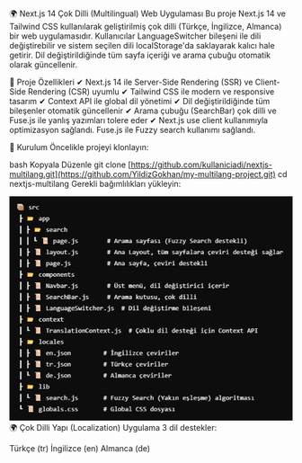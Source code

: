 🌍 Next.js 14 Çok Dilli (Multilingual) Web Uygulaması
Bu proje Next.js 14 ve Tailwind CSS kullanılarak geliştirilmiş çok dilli (Türkçe, İngilizce, Almanca) bir web uygulamasıdır.
Kullanıcılar LanguageSwitcher bileşeni ile dili değiştirebilir ve sistem seçilen dili localStorage'da saklayarak kalıcı hale getirir.
Dil değiştirildiğinde tüm sayfa içeriği ve arama çubuğu otomatik olarak güncellenir.

🚀 Proje Özellikleri
✔ Next.js 14 ile Server-Side Rendering (SSR) ve Client-Side Rendering (CSR) uyumlu
✔ Tailwind CSS ile modern ve responsive tasarım
✔ Context API ile global dil yönetimi
✔ Dil değiştirildiğinde tüm bileşenler otomatik güncellenir
✔ Arama çubuğu (SearchBar) çok dilli ve Fuse.js ile yanlış yazımları tolere eder
✔ Next.js use client kullanımıyla optimizasyon sağlandı.
Fuse.js ile Fuzzy search kullanımı sağlandı.

📌 Kurulum
Öncelikle projeyi klonlayın:

bash
Kopyala
Düzenle
git clone [https://github.com/kullaniciadi/nextjs-multilang.git](https://github.com/YildizGokhan/my-multilang-project.git)
cd nextjs-multilang
Gerekli bağımlılıkları yükleyin:


 ![alt text](image.png)
🌍 Çok Dilli Yapı (Localization)
Uygulama 3 dil destekler:

Türkçe (tr)
İngilizce (en)
Almanca (de)
